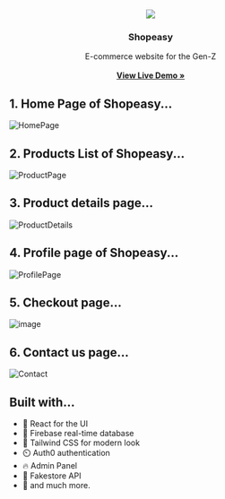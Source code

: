 <br/>
<p align="center">
  <a href="">
    <img src="https://github.com/Sata-hash/shopeasy/blob/main/public/android-chrome-192x192.png?raw=true">
  </a>

  <h3 align="center">Shopeasy</h3>

  <p align="center">
    E-commerce website for the Gen-Z
    <br/>
    <br/>
    <a href="https://shopeasy.vercel.app/"><strong>View Live Demo »</strong></a>
    <br/>
 
</p>

## 1. Home Page of Shopeasy...
![HomePage](https://github.com/Sata-hash/shopeasy/assets/142712421/427d7c6b-557c-4fbc-aac0-378383993d11)



## 2. Products List of Shopeasy...
![ProductPage](https://github.com/Sata-hash/shopeasy/assets/142712421/16357a6d-78b3-4dfc-a318-01ced9b13e90)



## 3. Product details page...
![ProductDetails](https://github.com/Sata-hash/shopeasy/assets/142712421/e4845e96-14dd-437f-a2e8-005a6980857d)

## 4. Profile page of Shopeasy...
![ProfilePage](https://github.com/Sata-hash/shopeasy/assets/142712421/78d87861-986d-42d5-9afd-5da43af4bb80)

## 5. Checkout page...
![image](https://github.com/dipayansarkar47/shopeasy/assets/77672753/818c9e22-c118-4f6f-8c67-fc388125513a)


## 6. Contact us page...
![Contact](https://github.com/Sata-hash/shopeasy/assets/142712421/79e804e7-e3ad-4168-8451-4e3c7cb026d9)



## Built with...

- 🚀️ React for the UI
- 🏅️ Firebase real-time database
- 💎️ Tailwind CSS for modern look
- ⏲️ Auth0 authentication
- 🔥 Admin Panel
- 📸 Fakestore API
- 🎉️ and much more.




